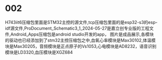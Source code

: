 # 002
H743iit6压缩包里面是STM32主控的源文件,tcp压缩包里面的是esp32-s3的esp-idf源文件,ProDocument_Schematic3_1_2024-05-27是嘉立创专业版的工程文件,Android_Apps压缩包是android studio开发的app，
图片是成品展示,各模块的驱动也已经添加到了stm32主控压缩包之中,血氧心率模块是Max30102,体温模块是Max30205，音频模块是正点原子的Vs1053,心电模块是AD8232，语音识别模块是LD3320,血压模块是XGZ684
